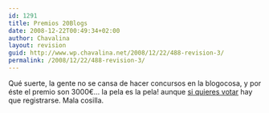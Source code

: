 ```yaml
---
id: 1291
title: Premios 20Blogs
date: 2008-12-22T00:49:34+02:00
author: Chavalina
layout: revision
guid: http://www.wp.chavalina.net/2008/12/22/488-revision-3/
permalink: /2008/12/22/488-revision-3/
---
```

Qué suerte, la gente no se cansa de hacer concursos en la blogocosa, y por éste el premio son 3000€… la pela es la pela! aunque <a onclick="window.open(this.href,′premios20blogs′, ′top=10,left=10,height=370,width=510,scrollbars=yes′); return false;" href="http://www.20minutos.es/premios_20_blogs/votar/700/1/">si quieres votar</a> hay que registrarse. Mala cosilla.